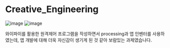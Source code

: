 # Creative_Engineering

![image](https://github.com/kim04st/Creative_Engineering/assets/127822697/58c8796f-99a6-4d8b-a7da-7bc3fd4c3394)
![image](https://github.com/kim04st/Creative_Engineering/assets/127822697/dc5aabd8-717b-453f-93bd-41688332a1a8)

와이파이를 활용한 원격제어 프로그램을 작성하면서 processing과 앱 인벤터를 사용하였는데, 앱 개발에 대해 더욱 자신감이 생기게 된 것 같아 보람있는 과제였습나다.
